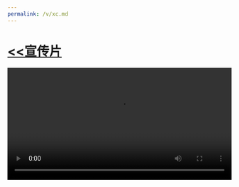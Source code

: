 ```yaml
---
permalink: /v/xc.md
---
```


# [<<宣传片](https://corestudi0.github.io)

<video src="https://download.kstore.space/download/11/%E5%AE%A3%E4%BC%A0%E7%89%87.mp4" controls="false" width="100%" height="auto"/>
